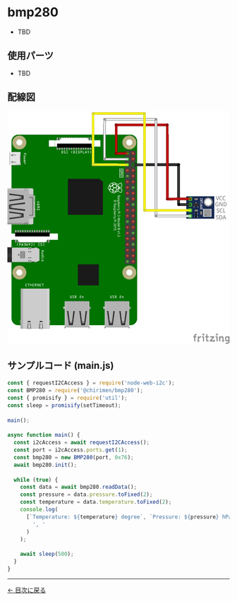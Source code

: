 # bmp280

- TBD

## 使用パーツ

- TBD

## 配線図

![配線図](./images/bmp280/schematic.png 'schematic')

## サンプルコード (main.js)

```javascript
const { requestI2CAccess } = require('node-web-i2c');
const BMP280 = require('@chirimen/bmp280');
const { promisify } = require('util');
const sleep = promisify(setTimeout);

main();

async function main() {
  const i2cAccess = await requestI2CAccess();
  const port = i2cAccess.ports.get(1);
  const bmp280 = new BMP280(port, 0x76);
  await bmp280.init();

  while (true) {
    const data = await bmp280.readData();
    const pressure = data.pressure.toFixed(2);
    const temperature = data.temperature.toFixed(2);
    console.log(
      [`Temperature: ${temperature} degree`, `Pressure: ${pressure} hPa`].join(
        ', '
      )
    );

    await sleep(500);
  }
}
```

---

[← 目次に戻る](./index.md)
